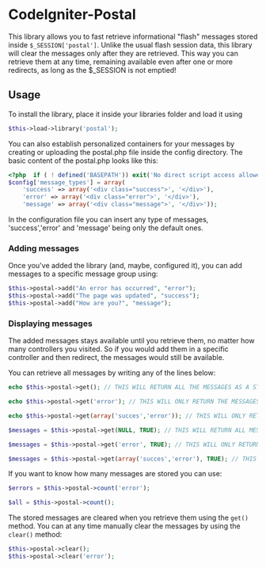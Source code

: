 CodeIgniter-Postal
===========================

This library allows you to fast retrieve informational "flash" messages stored inside `$_SESSION['postal']`. Unlike the usual flash session data, this library will clear the messages only after they are retrieved. This way you can retrieve them at any time, remaining available even after one or more redirects, as long as the $_SESSION is not emptied!

Usage
-----

To install the library, place it inside your libraries folder and load it using
```php
$this->load->library('postal');
```
You can also establish personalized containers for your messages by creating or uploading the postal.php file inside the config directory. The basic content of the postal.php looks like this:
```php
<?php  if ( ! defined('BASEPATH')) exit('No direct script access allowed');
$config['message_types'] = array(
    'success' => array('<div class="success">', '</div>'),
    'error' => array('<div class="error">', '</div>'),
    'message' => array('<div class="message">', '</div>'));
```
In the configuration file you can insert any type of messages, 'success','error' and 'message' being only the default ones.

### Adding messages

Once you've added the library (and, maybe, configured it), you can add messages to a specific message group using:
```php 
$this->postal->add("An error has occurred", "error");
$this->postal->add("The page was updated", "success");
$this->postal->add("How are you?", "message");
```

### Displaying messages

The added messages stays available until you retrieve them, no matter how many controllers you visited. So if you would add them in a specific controller and then redirect, the messages would still be available.

You can retrieve all messages by writing any of the lines below:
```php
echo $this->postal->get(); // THIS WILL RETURN ALL THE MESSAGES AS A STRING

echo $this->postal->get('error'); // THIS WILL ONLY RETURN THE MESSAGES FROM A SPECIFIC GROUP OF MESSAGES

echo $this->postal->get(array('succes','error')); // THIS WILL ONLY RETURN THE MESSAGES FROM SPECIFIED GROUPS

$messages = $this->postal->get(NULL, TRUE); // THIS WILL RETURN ALL MESSAGES AS AN ARRAY, WITHOUT ANY MESSAGE DELIMITERS

$messages = $this->postal->get('error', TRUE); // THIS WILL ONLY RETURN THE MESSAGES FROM A SPECIFIC GROUP OF MESSAGES, WITHOUT ANY MESSAGE DELIMITERS

$messages = $this->postal->get(array('succes','error'), TRUE); // THIS WILL ONLY RETURN THE MESSAGES FROM SPECIFIED GROUPS, WITHOUT ANY MESSAGE DELIMITERS
```

If you want to know how many messages are stored you can use:
```php
$errors = $this->postal->count('error');

$all = $this->postal->count();
```

The stored messages are cleared when you retrieve them using the `get()` method. You can at any time manually clear the messages by using the `clear()` method:
```php
$this->postal->clear();
$this->postal->clear('error');
```
